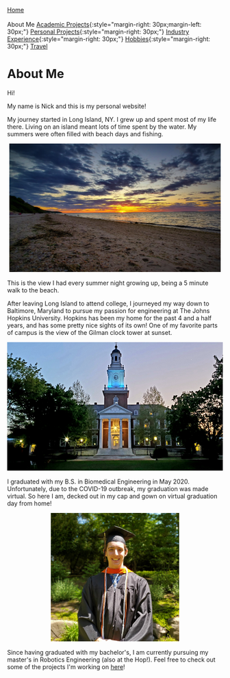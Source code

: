 [Home](../index.md)<br/><br/>
About Me
[Academic Projects](../academicProjects/index.md){:style="margin-right: 30px;margin-left: 30px;"}
[Personal Projects](../personalProjects/index.md){:style="margin-right: 30px;"}
[Industry Experience](../industryExperience/index.md){:style="margin-right: 30px;"}
[Hobbies](../hobbies/index.md){:style="margin-right: 30px;"}
[Travel](../travel/index.md)

# About Me

Hi!

My name is Nick and this is my personal website!

My journey started in Long Island, NY. I grew up and spent most of my life there. Living on an island meant lots of time spent by the water. My summers were often filled with beach days and fishing.

<p align="center">
<img width="494" height="300" src="../pics/Sunset.jpg">
</p>

This is the view I had every summer night growing up, being a 5 minute walk to the beach.

After leaving Long Island to attend college, I journeyed my way down to Baltimore, Maryland to pursue my passion for engineering at The Johns Hopkins University. Hopkins has been my home for the past 4 and a half years, and has some pretty nice sights of its own! One of my favorite parts of campus is the view of the Gilman clock tower at sunset.

<p align="center">
<img width="555" height="300" src="../pics/Gilman.jpg">
</p>

I graduated with my B.S. in Biomedical Engineering in May 2020. Unfortunately, due to the COVID-19 outbreak, my graduation was made virtual. So here I am, decked out in my cap and gown on virtual graduation day from home!

<p align="center">
<img width="300" height="300" src="../pics/Graduation.jpg">
</p>

Since having graduated with my bachelor's, I am currently pursuing my master's in Robotics Engineering (also at the Hop!). Feel free to check out some of the projects I'm working on [here](../personalProjects/index.md)!



